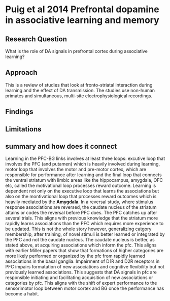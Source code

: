 # Puig et al 2014 Prefrontal dopamine in associative learning and memory


## Research Question
What is the role of DA signals in prefrontal cortex during associative learning?
## Approach
This is a review of studies that look at fronto-striatal interaction during learning and the effect of DA transmission. The studies use non-human primates and simultaneous, multi-site electrophysiological recordings.
## Findings
 
## Limitations

## summary and how does it connect
Learning in the PFC-BG links involves at least three loops: excutive loop that involves the PFC (and putamen) which is heavily involved during learning, motor loop that involves the motor and pre-motor cortex, which are responsible for performance after learning and the final loop that connects the ventral striatum with limbic areas like the hippocampus, amygdala, OFC etc, called the motivational loop processes reward outcome. 
Learning is dependent not only on the executive loop that learns the associations but also on the montivational loop that processes reward outcomes which is heavily mediated by the **Amygdala**. 
In a reversal study, where stimulus response associations are reversed, the caudate nucleus of the striatum attains or codes the reversal before PFC does. The PFC catches up after several trials. This aligns with previous knowledge that the striatum more rapidly learns associations than the PFC which requires more experience to be updated. This is not the whole story however, generalizing catgory membership, after training, of novel stimuli is better learned or integrated by the PFC and not the caudate nucleus. The caudate nucleus is better, as stated above, at acquiring associations which inform the pfc. This aligns with earlier Miller papers that show that formations of higher categories are more likely performed or organized by the pfc from rapidly learned associations in the basal ganglia. 
Impairment of D1R and D2R receptors in PFC impairs formatation of new associations and cognitive flexibility but not previously learned associations. This suggests that DA signals in pfc are responsible initiating and facilitating acquisition of new associations or categories by pfc. This aligns with the shift of expert performance to the sensorimotor loop between motor cortex and BG once the performance has become a habit. 